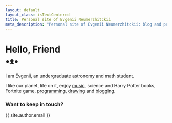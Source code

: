 ```yaml
---
layout: default
layout_class: isTextCentered
title: Personal site of Evgenii Neumerzhitckii
meta_description: "Personal site of Evgenii Neumerzhitckii: blog and projects."
---
```


<h1>
  Hello, Friend
  <br>
  •ᴥ•
</h1>

I am Evgenii, an undergraduate astronomy and math student.

I like our planet, life on it, enjoy [music](/music/), science and Harry Potter books, Fortnite game, [programming](/projects/), [drawing](/drawings/) and [blogging](/blog/).

### Want to keep in touch?

{{ site.author.email }}

<br>